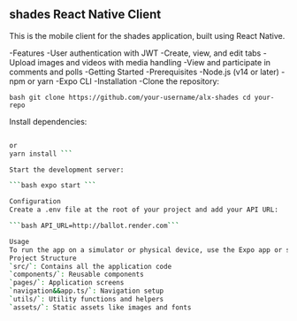## shades React  Native Client
This is the mobile client for the shades application, built using React Native.

-Features
-User authentication with JWT
-Create, view, and edit tabs
-Upload images and videos with media handling
-View and participate in comments and polls
-Getting Started
-Prerequisites
-Node.js (v14 or later)
-npm or yarn
-Expo CLI
-Installation
-Clone the repository:

```bash git clone https://github.com/your-username/alx-shades cd your-repo ```

Install dependencies:

```bash npm install

or
yarn install ```

Start the development server:

```bash expo start ```

Configuration
Create a .env file at the root of your project and add your API URL:

```bash API_URL=http://ballot.render.com```

Usage
To run the app on a simulator or physical device, use the Expo app or scan the QR code provided by the development server.
Project Structure
`src/`: Contains all the application code
`components/`: Reusable components
`pages/`: Application screens
`navigation&&app.ts/`: Navigation setup
`utils/`: Utility functions and helpers
`assets/`: Static assets like images and fonts